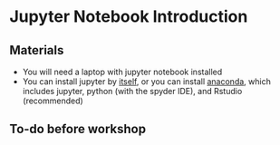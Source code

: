# Jupyter Notebook Introduction

## Materials
* You will need a laptop with jupyter notebook installed
* You can install jupyter by [itself](https://jupyter.org/install), or you can install [anaconda](https://www.anaconda.com/distribution/), which includes jupyter, python (with the spyder IDE), and Rstudio (recommended)

## To-do before workshop




